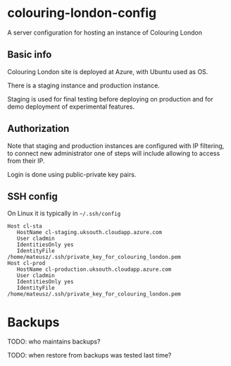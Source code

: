 # colouring-london-config
A server configuration for hosting an instance of Colouring London

## Basic info

Colouring London site is deployed at Azure, with Ubuntu used as OS.

There is a staging instance and production instance.

Staging is used for final testing before deploying on production and for demo deployment of experimental features.

## Authorization

Note that staging and production instances are configured with IP filtering, to connect new administrator one of steps will include allowing to access from their IP.

Login is done using public-private key pairs.

## SSH config

On Linux it is typically in `~/.ssh/config`  

```
Host cl-sta
   HostName cl-staging.uksouth.cloudapp.azure.com
   User cladmin
   IdentitiesOnly yes
   IdentityFile /home/mateusz/.ssh/private_key_for_colouring_london.pem
Host cl-prod
   HostName cl-production.uksouth.cloudapp.azure.com
   User cladmin
   IdentitiesOnly yes
   IdentityFile /home/mateusz/.ssh/private_key_for_colouring_london.pem
```

# Backups

TODO: who maintains backups?

TODO: when restore from backups was tested last time?
